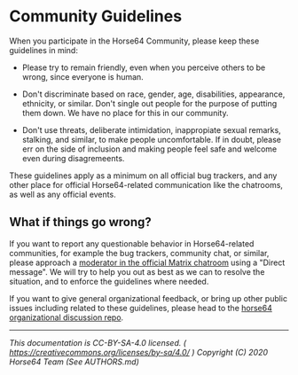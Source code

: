 
# Community Guidelines

When you participate in the Horse64 Community, please keep these
guidelines in mind:

- Please try to remain friendly, even when you perceive others to
  be wrong, since everyone is human.

- Don't discriminate based on race, gender, age, disabilities,
  appearance, ethnicity, or similar. Don't single out people
  for the purpose of putting them down.
  We have no place for this in our community.

- Don't use threats, deliberate intimidation, inappropiate sexual
  remarks, stalking, and similar, to make people uncomfortable.
  If in doubt, please err on the side of inclusion and making people
  feel safe and welcome even during disagremeents.

These guidelines apply as a minimum on all official bug trackers,
and any other place for official Horse64-related communication
like the chatrooms, as well as any official events.


## What if things go wrong?

If you want to report any questionable behavior in Horse64-related
communities, for example the bug trackers, community chat, or similar,
please approach a [moderator in the official Matrix chatroom](
  https://matrix.to/#/#horse64:matrix.org
) using a "Direct message".
We will try to help you out as best as we can to resolve the
situation, and to enforce the guidelines where needed.

If you want to give general organizational feedback, or bring
up other public issues including related to these guidelines, please
head to the [horse64 organizational discussion repo](
https://github.com/horse64/horse64-general).


---
*This documentation is CC-BY-SA-4.0 licensed.
( https://creativecommons.org/licenses/by-sa/4.0/ )
Copyright (C) 2020  Horse64 Team (See AUTHORS.md)*
